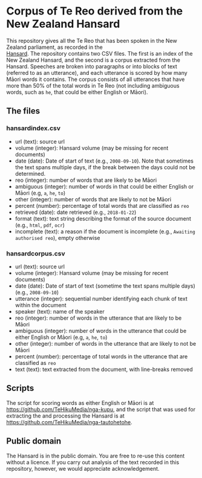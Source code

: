 # Corpus of Te Reo derived from the New Zealand Hansard

This repository gives all the Te Reo that has been spoken in the New Zealand parliament, as recorded in the \
[Hansard](https://www.parliament.nz/en/pb/hansard-debates/). The repository contains
two CSV files. The first is an index of the New Zealand Hansard, and the second is a corpus extracted from the Hansard. Speeches are broken into paragraphs or into blocks of text (referred to as an utterance), and each utterance is scored 
by how many Māori words it contains. The corpus consists of all utterances that have more than 50% of the total words in Te Reo (not including ambiguous words, such as `he`, that could be either English or Māori).

## The files

### hansardindex.csv
* url (text): source url
* volume (integer): Hansard volume (may be missing for recent documents)
* date (date): Date of start of text (e.g., `2008-09-10`). Note that sometimes the text spans multiple days, if the break between the days could not be determined.
* reo (integer): number of words that are likely to be Māori
* ambiguous (integer): number of words in that could be either English or Māori (e.g, `a`, `he`, `to`)
* other (integer): number of words that are likely to not be Māori
* percent (number): percentage of total words that are classified as `reo`
* retrieved (date):  date retrieved (e.g., `2018-01-22`)
* format (text): text string describing the format of the source document (e.g., `html`, `pdf`, `ocr`)
* incomplete (text): a reason if the document is incomplete (e.g., `Awaiting authorised reo`), empty otherwise

### hansardcorpus.csv
* url (text): source url
* volume (integer): Hansard volume (may be missing for recent documents)
* date (date): Date of start of text (sometime the text spans multiple days) (e.g., `2008-09-10`)
* utterance (integer): sequential number identifying each chunk of text within the document
* speaker (text): name of the speaker
* reo (integer): number of words in the utterance that are likely to be Māori
* ambiguous (integer): number of words in the utterance that could be either English or Māori (e.g, `a`, `he`, `to`)
* other (integer): number of words in the utterance that are likely to not be Māori
* percent (number): percentage of total words in the utterance that are classified as `reo`
* text (text): text extracted from the document, with line-breaks removed

## Scripts
The script for scoring words as either English or Māori is at https://github.com/TeHikuMedia/nga-kupu, and the script that was used for extracting the and processing the Hansard is at https://github.com/TeHikuMedia/nga-tautohetohe.

## Public domain
The Hansard is in the public domain. You are free to re-use this content without a licence. If you carry out analysis of the text recorded in this repository, however, we would appreciate acknowledgement.

